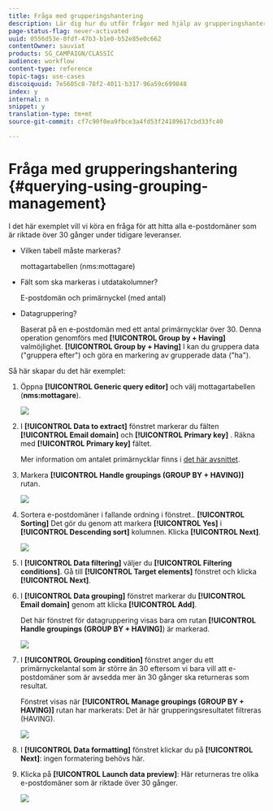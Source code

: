```yaml
---
title: Fråga med grupperingshantering
description: Lär dig hur du utför frågor med hjälp av grupperingshantering
page-status-flag: never-activated
uuid: 0556d53e-0fdf-47b3-b1e0-b52e85e0c662
contentOwner: sauviat
products: SG_CAMPAIGN/CLASSIC
audience: workflow
content-type: reference
topic-tags: use-cases
discoiquuid: 7e5605c8-78f2-4011-b317-96a59c699848
index: y
internal: n
snippet: y
translation-type: tm+mt
source-git-commit: cf7c90f0ea9fbce3a4fd53f24189617cbd33fc40

---
```



# Fråga med grupperingshantering {#querying-using-grouping-management}

I det här exemplet vill vi köra en fråga för att hitta alla e-postdomäner som är riktade över 30 gånger under tidigare leveranser.

* Vilken tabell måste markeras?

   mottagartabellen (nms:mottagare)

* Fält som ska markeras i utdatakolumner?

   E-postdomän och primärnyckel (med antal)

* Datagruppering?

   Baserat på en e-postdomän med ett antal primärnycklar över 30. Denna operation genomförs med **[!UICONTROL Group by + Having]** valmöjlighet. **[!UICONTROL Group by + Having]** I kan du gruppera data (&quot;gruppera efter&quot;) och göra en markering av grupperade data (&quot;ha&quot;).

Så här skapar du det här exemplet:

1. Öppna **[!UICONTROL Generic query editor]** och välj mottagartabellen (**nms:mottagare**).

   ![](assets/query_editor_02.png)

1. I **[!UICONTROL Data to extract]** fönstret markerar du fälten **[!UICONTROL Email domain]** och **[!UICONTROL Primary key]** . Räkna med **[!UICONTROL Primary key]** fältet.

   Mer information om antalet primärnycklar finns i [det här avsnittet](../../platform/using/defining-filter-conditions.md#building-expressions).

1. Markera **[!UICONTROL Handle groupings (GROUP BY + HAVING)]** rutan.

   ![](assets/query_editor_nveau_29.png)

1. Sortera e-postdomäner i fallande ordning i fönstret.. **[!UICONTROL Sorting]** Det gör du genom att markera **[!UICONTROL Yes]** i **[!UICONTROL Descending sort]** kolumnen. Klicka **[!UICONTROL Next]**.

   ![](assets/query_editor_nveau_70.png)

1. I **[!UICONTROL Data filtering]** väljer du **[!UICONTROL Filtering conditions]**. Gå till **[!UICONTROL Target elements]** fönstret och klicka **[!UICONTROL Next]**.
1. I **[!UICONTROL Data grouping]** fönstret markerar du **[!UICONTROL Email domain]** genom att klicka **[!UICONTROL Add]**.

   Det här fönstret för datagruppering visas bara om rutan **[!UICONTROL Handle groupings (GROUP BY + HAVING]**) är markerad.

   ![](assets/query_editor_blacklist_04.png)

1. I **[!UICONTROL Grouping condition]** fönstret anger du ett primärnyckelantal som är större än 30 eftersom vi bara vill att e-postdomäner som är avsedda mer än 30 gånger ska returneras som resultat.

   Fönstret visas när **[!UICONTROL Manage groupings (GROUP BY + HAVING)]** rutan har markerats: Det är här grupperingsresultatet filtreras (HAVING).

   ![](assets/query_editor_blacklist_05.png)

1. I **[!UICONTROL Data formatting]** fönstret klickar du på **[!UICONTROL Next]**: ingen formatering behövs här.
1. Klicka på **[!UICONTROL Launch data preview]**: Här returneras tre olika e-postdomäner som är riktade över 30 gånger.

   ![](assets/query_editor_blacklist_06.png)
